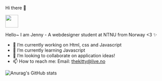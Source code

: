 Hi there 👋 

<img src="https://i.pinimg.com/originals/32/40/ab/3240abd20459fb3b8cc4ac6919dac2a4.gif"  width="40" height="40" />



Hello~ I am Jenny -  A webdesigner student at NTNU from Norway <3 ✨

- 🔭 I’m currently working on Html, css and Javascript
- 🌱 I’m currently learning Javascript
- 👯 I’m looking to collaborate on application ideas!
- 📫 How to reach me: Email: thekitty@live.no

![Anurag's GitHub stats](https://github-readme-stats.vercel.app/api?username=Jendeuk&theme=omni&show_icons=true)

